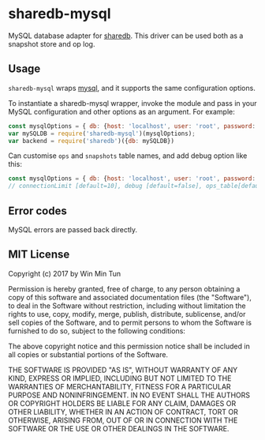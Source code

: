 # sharedb-mysql

MySQL database adapter for [sharedb](https://github.com/share/sharedb). This
driver can be used both as a snapshot store and op log.


## Usage

`sharedb-mysql` wraps [mysql](https://www.npmjs.com/package/mysql), and it supports the same configuration options.

To instantiate a sharedb-mysql wrapper, invoke the module and pass in your
MySQL configuration and other options as an argument. For example:

```js
const mysqlOptions = { db: {host: 'localhost', user: 'root', password: '', database: 'somedb'} };
var mySQLDB = require('sharedb-mysql')(mysqlOptions);
var backend = require('sharedb')({db: mySQLDB})
```

Can customise `ops` and `snapshots` table names, and add debug option like this:

```js
const mysqlOptions = { db: {host: 'localhost', user: 'root', password: '', database: 'somedb', connectionLimit: 20}, ops_table: 'ops_table_name', snapshots_table: 'snapshots_table_name', debug: true };
// connectionLimit [default=10], debug [default=false], ops_table[default=ops], snapshots[default=snapshots] are optional
```

## Error codes

MySQL errors are passed back directly.

## MIT License

Copyright (c) 2017 by Win Min Tun

Permission is hereby granted, free of charge, to any person obtaining a copy
of this software and associated documentation files (the "Software"), to deal
in the Software without restriction, including without limitation the rights
to use, copy, modify, merge, publish, distribute, sublicense, and/or sell
copies of the Software, and to permit persons to whom the Software is
furnished to do so, subject to the following conditions:

The above copyright notice and this permission notice shall be included in
all copies or substantial portions of the Software.

THE SOFTWARE IS PROVIDED "AS IS", WITHOUT WARRANTY OF ANY KIND, EXPRESS OR
IMPLIED, INCLUDING BUT NOT LIMITED TO THE WARRANTIES OF MERCHANTABILITY,
FITNESS FOR A PARTICULAR PURPOSE AND NONINFRINGEMENT. IN NO EVENT SHALL THE
AUTHORS OR COPYRIGHT HOLDERS BE LIABLE FOR ANY CLAIM, DAMAGES OR OTHER
LIABILITY, WHETHER IN AN ACTION OF CONTRACT, TORT OR OTHERWISE, ARISING FROM,
OUT OF OR IN CONNECTION WITH THE SOFTWARE OR THE USE OR OTHER DEALINGS IN
THE SOFTWARE.

